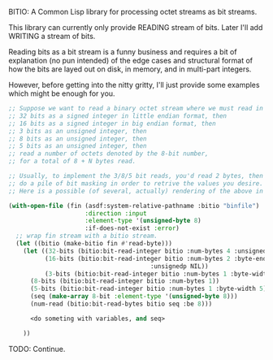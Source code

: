 BITIO: A Common Lisp library for processing octet streams as bit streams.

This library can currently only provide READING stream of bits. Later
I'll add WRITING a stream of bits.

Reading bits as a bit stream is a funny business and requires a bit of
explanation (no pun intended) of the edge cases and structural format
of how the bits are layed out on disk, in memory, and in multi-part integers.

However, before getting into the nitty gritty, I'll just provide some
examples which might be enough for you.

```lisp
;; Suppose we want to read a binary octet stream where we must read in order:
;; 32 bits as a signed integer in little endian format, then
;; 16 bits as a signed integer in big endian format, then
;; 3 bits as an unsigned integer, then
;; 8 bits as an unsigned integer, then
;; 5 bits as an unsigned integer, then
;; read a number of octets denoted by the 8-bit number,
;; for a total of 8 + N bytes read.

;; Usually, to implement the 3/8/5 bit reads, you'd read 2 bytes, then
;; do a pile of bit masking in order to retrive the values you desire.
;; Here is a possible (of several, actually) rendering of the above in bitio:

(with-open-file (fin (asdf:system-relative-pathname :bitio "binfile")
                     :direction :input
                     :element-type '(unsigned-byte 8)
                     :if-does-not-exist :error)
  ;; wrap fin stream with a bitio stream.
  (let ((bitio (make-bitio fin #'read-byte)))
    (let ((32-bits (bitio:bit-read-integer bitio :num-bytes 4 :unsignedp NIL))
          (16-bits (bitio:bit-read-integer bitio :num-bytes 2 :byte-endian :be
	                                   :unsignedp NIL))
          (3-bits (bitio:bit-read-integer bitio :num-bytes 1 :byte-width 3))
	  (8-bits (bitio:bit-read-integer bitio :num-bytes 1))
	  (5-bits (bitio:bit-read-integer bitio :num-bytes 1 :byte-width 5))
	  (seq (make-array 8-bit :element-type '(unsigned-byte 8)))
	  (num-read (bitio:bit-read-bytes bitio seq :be 8)))

      <do someting with variables, and seq>

    ))
```

TODO: Continue.
